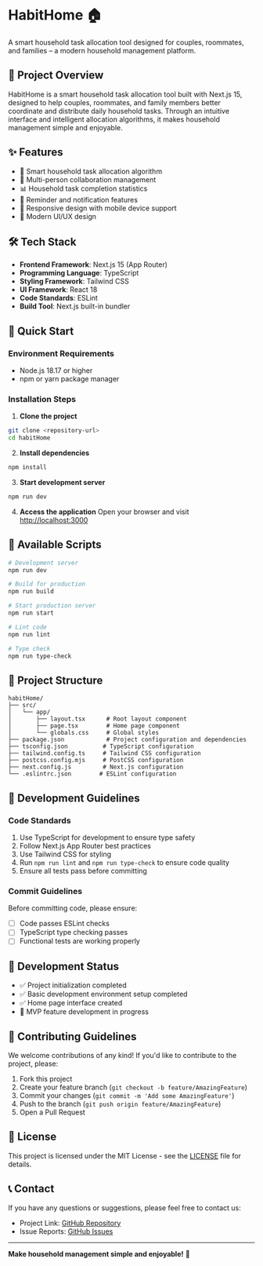 # HabitHome 🏠

A smart household task allocation tool designed for couples, roommates, and families – a modern household management platform.

## 📖 Project Overview

HabitHome is a smart household task allocation tool built with Next.js 15, designed to help couples, roommates, and family members better coordinate and distribute daily household tasks. Through an intuitive interface and intelligent allocation algorithms, it makes household management simple and enjoyable.

## ✨ Features

- 🎯 Smart household task allocation algorithm
- 👥 Multi-person collaboration management
- 📊 Household task completion statistics
- 🔔 Reminder and notification features
- 📱 Responsive design with mobile device support
- 🌙 Modern UI/UX design

## 🛠️ Tech Stack

- **Frontend Framework**: Next.js 15 (App Router)
- **Programming Language**: TypeScript
- **Styling Framework**: Tailwind CSS
- **UI Framework**: React 18
- **Code Standards**: ESLint
- **Build Tool**: Next.js built-in bundler

## 🚀 Quick Start

### Environment Requirements

- Node.js 18.17 or higher
- npm or yarn package manager

### Installation Steps

1. **Clone the project**
```bash
git clone <repository-url>
cd habitHome
```

2. **Install dependencies**
```bash
npm install
```

3. **Start development server**
```bash
npm run dev
```

4. **Access the application**
Open your browser and visit [http://localhost:3000](http://localhost:3000)

## 📜 Available Scripts

```bash
# Development server
npm run dev

# Build for production
npm run build

# Start production server
npm run start

# Lint code
npm run lint

# Type check
npm run type-check
```

## 📁 Project Structure

```
habitHome/
├── src/
│   └── app/
│       ├── layout.tsx      # Root layout component
│       ├── page.tsx        # Home page component
│       └── globals.css     # Global styles
├── package.json            # Project configuration and dependencies
├── tsconfig.json          # TypeScript configuration
├── tailwind.config.ts     # Tailwind CSS configuration
├── postcss.config.mjs     # PostCSS configuration
├── next.config.js         # Next.js configuration
└── .eslintrc.json        # ESLint configuration
```

## 🔧 Development Guidelines

### Code Standards

1. Use TypeScript for development to ensure type safety
2. Follow Next.js App Router best practices
3. Use Tailwind CSS for styling
4. Run `npm run lint` and `npm run type-check` to ensure code quality
5. Ensure all tests pass before committing

### Commit Guidelines

Before committing code, please ensure:
- [ ] Code passes ESLint checks
- [ ] TypeScript type checking passes
- [ ] Functional tests are working properly

## 🚧 Development Status

- ✅ Project initialization completed
- ✅ Basic development environment setup completed
- ✅ Home page interface created
- 🚧 MVP feature development in progress

## 🤝 Contributing Guidelines

We welcome contributions of any kind! If you'd like to contribute to the project, please:

1. Fork this project
2. Create your feature branch (`git checkout -b feature/AmazingFeature`)
3. Commit your changes (`git commit -m 'Add some AmazingFeature'`)
4. Push to the branch (`git push origin feature/AmazingFeature`)
5. Open a Pull Request

## 📄 License

This project is licensed under the MIT License - see the [LICENSE](LICENSE) file for details.

## 📞 Contact

If you have any questions or suggestions, please feel free to contact us:

- Project Link: [GitHub Repository](https://github.com/your-username/habitHome)
- Issue Reports: [GitHub Issues](https://github.com/your-username/habitHome/issues)

---

**Make household management simple and enjoyable!** 🎉